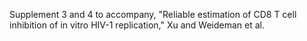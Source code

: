 Supplement 3 and 4 to accompany, "Reliable estimation of CD8 T cell inhibition of in vitro HIV-1 replication," Xu and Weideman et al.
